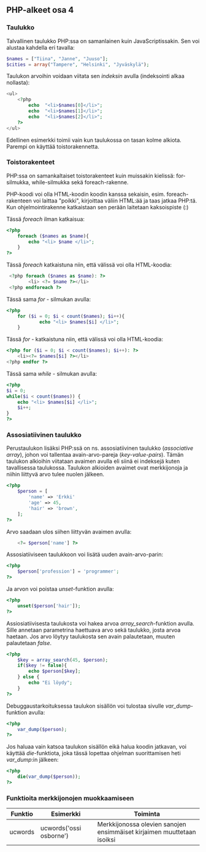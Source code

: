 ## PHP-alkeet osa 4

### Taulukko

Talvallinen taulukko PHP:ssa on samanlainen kuin JavaScriptissakin. Sen voi alustaa kahdella eri tavalla:

```php
$names = ["Tiina", "Janne", "Juuso"];
$cities = array("Tampere", "Helsinki", "Jyväskylä");
```

Taulukon arvoihin voidaan viitata sen *indeksin* avulla (indeksointi alkaa nollasta):

```php
<ul>
    <?php
        echo  "<li>$names[0]</li>";
        echo  "<li>$names[1]</li>";
        echo  "<li>$names[2]</li>";
    ?>
</ul>
```

Edellinen esimerkki toimii vain kun taulukossa on tasan kolme alkiota. Parempi on käyttää toistorakennetta.

### Toistorakenteet

PHP:ssa on samankaltaiset toistorakenteet kuin muissakin kielissä: for-silmukka, while-silmukka sekä foreach-rakenne.

PHP-koodi voi olla HTML-koodin koodin kanssa sekaisin, esim. foreach-rakenteen voi laittaa "poikki", kirjoittaa väliin HTML:ää ja taas jatkaa PHP:tä. Kun ohjelmointirakenne katkaistaan sen perään laitetaan kaksoispiste (:)

Tässä *foreach* ilman katkaisua:

```php
<?php
    foreach ($names as $name){
        echo "<li> $name </li>";
    }
?>
```

Tässä *foreach* katkaistuna niin, että välissä voi olla HTML-koodia:

```php
 <?php foreach ($names as $name): ?>
        <li> <?= $name ?></li>
 <?php endforeach ?>
```

Tässä sama *for* - silmukan  avulla:

```php
<?php 
    for ($i = 0; $i < count($names); $i++){
            echo "<li> $names[$i] </li>";
    }
```

Tässä *for* - katkaistuna niin, että välissä voi olla HTML-koodia:

```php
<?php for ($i = 0; $i < count($names); $i++): ?>
    <li><?= $names[$i] ?></li>
<?php endfor ?> 
```

Tässä sama *while* - silmukan avulla: 

```php
<?php
$i = 0;
while($i < count($names)) {
    echo "<li> $names[$i] </li>";
    $i++;
}
?>
```

### Assosiatiivinen taulukko

Perustaulukon lisäksi PHP:ssä on ns. assosiatiivinen taulukko (*associative array*), johon voi tallentaa avain-arvo-pareja (*key-value-pairs*). Tämän taulukon alkioihin viitataan avaimen avulla eli siinä ei indeksejä kuten tavallisessa taulukossa. Taulukon alkioiden avaimet ovat merkkijonoja ja niihin liittyvä arvo tulee nuolen jälkeen.

```php
<?php
    $person = [
        'name' => 'Erkki'
        'age' => 45,
        'hair' => 'brown',
    ]; 
?>
```

Arvo saadaan ulos siihen liittyvän avaimen avulla:

```php
    <?= $person['name'] ?>
```

Assosiatiiviseen taulukkoon voi lisätä uuden avain-arvo-parin:

```php
<?php
    $person['profession'] = 'programmer';
?>
```

Ja arvon voi poistaa *unset*-funktion avulla:

```php
<?php
    unset($person['hair']);
?>
```

Assiosiatiivisesta taulukosta voi hakea arvoa *array_search*-funktion avulla. Sille annetaan parametrina haettuava arvo sekä taulukko, josta arvoa haetaan. Jos arvo löytyy taulukosta sen avain palautetaan, muuten palautetaan *false*.

```php
<?php
    $key = array_search(45, $person);
    if($key != false){
        echo $person[$key];
    } else {
        echo "Ei löydy";
    }
?>
```

Debuggaustarkoituksessa taulukon sisällön voi tulostaa sivulle *var_dump*-funktion avulla:

```php
<?php
    var_dump($person);
?>
```

Jos haluaa vain katsoa taulukon sisällön eikä halua koodin jatkavan, voi käyttää *die*-funktiota, joka tässä lopettaa ohjelman suorittamisen heti *var_dump*:in jälkeen:

```php
<?php
    die(var_dump($person));
?>
```

### Funktioita merkkijonojen muokkaamiseen

| Funktio  | Esimerkki  | Toiminta |
| -------- | ---------| ---------|
| ucwords  |  ucwords('ossi osborne') | Merkkijonossa olevien sanojen ensimmäiset kirjaimen muuttetaan isoiksi |